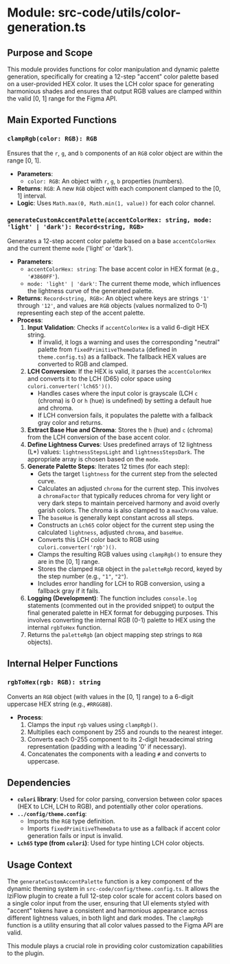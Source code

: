 # Module: src-code/utils/color-generation.ts

## Purpose and Scope

This module provides functions for color manipulation and dynamic palette generation, specifically for creating a 12-step "accent" color palette based on a user-provided HEX color. It uses the LCH color space for generating harmonious shades and ensures that output RGB values are clamped within the valid [0, 1] range for the Figma API.

## Main Exported Functions

### `clampRgb(color: RGB): RGB`

Ensures that the `r`, `g`, and `b` components of an `RGB` color object are within the range [0, 1].

*   **Parameters**:
    *   `color: RGB`: An object with `r`, `g`, `b` properties (numbers).
*   **Returns**: `RGB`: A new `RGB` object with each component clamped to the [0, 1] interval.
*   **Logic**: Uses `Math.max(0, Math.min(1, value))` for each color channel.

### `generateCustomAccentPalette(accentColorHex: string, mode: 'light' | 'dark'): Record<string, RGB>`

Generates a 12-step accent color palette based on a base `accentColorHex` and the current theme `mode` ('light' or 'dark').

*   **Parameters**:
    *   `accentColorHex: string`: The base accent color in HEX format (e.g., `'#3860FF'`).
    *   `mode: 'light' | 'dark'`: The current theme mode, which influences the lightness curve of the generated palette.
*   **Returns**: `Record<string, RGB>`: An object where keys are strings `'1'` through `'12'`, and values are `RGB` objects (values normalized to 0-1) representing each step of the accent palette.
*   **Process**:
    1.  **Input Validation**: Checks if `accentColorHex` is a valid 6-digit HEX string.
        *   If invalid, it logs a warning and uses the corresponding "neutral" palette from `fixedPrimitiveThemeData` (defined in `theme.config.ts`) as a fallback. The fallback HEX values are converted to RGB and clamped.
    2.  **LCH Conversion**: If the HEX is valid, it parses the `accentColorHex` and converts it to the LCH (D65) color space using `culori.converter('lch65')()`.
        *   Handles cases where the input color is grayscale (LCH `c` (chroma) is 0 or `h` (hue) is undefined) by setting a default hue and chroma.
        *   If LCH conversion fails, it populates the palette with a fallback gray color and returns.
    3.  **Extract Base Hue and Chroma**: Stores the `h` (hue) and `c` (chroma) from the LCH conversion of the base accent color.
    4.  **Define Lightness Curves**: Uses predefined arrays of 12 lightness (L*) values: `lightnessStepsLight` and `lightnessStepsDark`. The appropriate array is chosen based on the `mode`.
    5.  **Generate Palette Steps**: Iterates 12 times (for each step):
        *   Gets the target `lightness` for the current step from the selected curve.
        *   Calculates an adjusted `chroma` for the current step. This involves a `chromaFactor` that typically reduces chroma for very light or very dark steps to maintain perceived harmony and avoid overly garish colors. The chroma is also clamped to a `maxChroma` value.
        *   The `baseHue` is generally kept constant across all steps.
        *   Constructs an `Lch65` color object for the current step using the calculated `lightness`, adjusted `chroma`, and `baseHue`.
        *   Converts this LCH color back to RGB using `culori.converter('rgb')()`.
        *   Clamps the resulting RGB values using `clampRgb()` to ensure they are in the [0, 1] range.
        *   Stores the clamped `RGB` object in the `paletteRgb` record, keyed by the step number (e.g., `"1"`, `"2"`).
        *   Includes error handling for LCH to RGB conversion, using a fallback gray if it fails.
    6.  **Logging (Development)**: The function includes `console.log` statements (commented out in the provided snippet) to output the final generated palette in HEX format for debugging purposes. This involves converting the internal RGB (0-1) palette to HEX using the internal `rgbToHex` function.
    7.  Returns the `paletteRgb` (an object mapping step strings to `RGB` objects).

## Internal Helper Functions

### `rgbToHex(rgb: RGB): string`

Converts an `RGB` object (with values in the [0, 1] range) to a 6-digit uppercase HEX string (e.g., `#RRGGBB`).

*   **Process**:
    1.  Clamps the input `rgb` values using `clampRgb()`.
    2.  Multiplies each component by 255 and rounds to the nearest integer.
    3.  Converts each 0-255 component to its 2-digit hexadecimal string representation (padding with a leading '0' if necessary).
    4.  Concatenates the components with a leading `#` and converts to uppercase.

## Dependencies

*   **`culori` library**: Used for color parsing, conversion between color spaces (HEX to LCH, LCH to RGB), and potentially other color operations.
*   **`../config/theme.config`**:
    *   Imports the `RGB` type definition.
    *   Imports `fixedPrimitiveThemeData` to use as a fallback if accent color generation fails or input is invalid.
*   **`Lch65` type (from `culori`)**: Used for type hinting LCH color objects.

## Usage Context

The `generateCustomAccentPalette` function is a key component of the dynamic theming system in `src-code/config/theme.config.ts`. It allows the IziFlow plugin to create a full 12-step color scale for accent colors based on a single color input from the user, ensuring that UI elements styled with "accent" tokens have a consistent and harmonious appearance across different lightness values, in both light and dark modes. The `clampRgb` function is a utility ensuring that all color values passed to the Figma API are valid.

This module plays a crucial role in providing color customization capabilities to the plugin.
